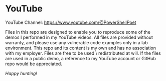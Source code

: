 # YouTube
YouTube Channel: https://www.youtube.com/@PowerShellPoet

Files in this repo are designed to enable you to reproduce some of the demos I performed in my YouTube videos. All files are provided without warranty, and please use any vulnerable code examples only in a lab environment. This repo and its content is my own and has no association with my employer. Files are free to be used \ redistributed at will. If the files are used in a public demo, a reference to my YouTube account or GitHub repo would be appreciated.

*Happy hunting!*
